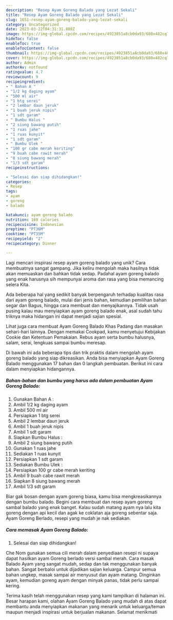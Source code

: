 ```yaml
---
description: "Resep Ayam Goreng Balado yang Lezat Sekali"
title: "Resep Ayam Goreng Balado yang Lezat Sekali"
slug: 1651-resep-ayam-goreng-balado-yang-lezat-sekali
category: Uncategorized
date: 2023-03-22T04:31:31.808Z
image: https://img-global.cpcdn.com/recipes/4923851a8cb0da93/680x482cq70/ayam-goreng-balado-foto-resep-utama.jpg
hideToc: false
enableToc: true
enableTocContent: false
thumbnail: https://img-global.cpcdn.com/recipes/4923851a8cb0da93/680x482cq70/ayam-goreng-balado-foto-resep-utama.jpg
cover: https://img-global.cpcdn.com/recipes/4923851a8cb0da93/680x482cq70/ayam-goreng-balado-foto-resep-utama.jpg
author: Admin
authorAv: notfound
ratingvalue: 4.7
reviewcount: 9
recipeingredient:
- " Bahan A "
- "1/2 kg daging ayam"
- "500 ml air"
- "1 btg serei"
- "2 lembar daun jeruk"
- "1 buah jeruk nipis"
- "1 sdt garam"
- " Bumbu Halus "
- "2 siung bawang putih"
- "1 ruas jahe"
- "1 ruas kunyit"
- "1 sdt garam"
- " Bumbu Ulek "
- "100 gr cabe merah keriting"
- "9 buah cabe rawit merah"
- "8 siung bawang merah"
- "1/3 sdt garam"
recipeinstructions:

- "Selesai dan siap dihidangkan!"
categories:
- Resep
tags:
- ayam
- goreng
- balado

katakunci: ayam goreng balado 
nutrition: 169 calories
recipecuisine: Indonesian
preptime: "PT36M"
cooktime: "PT35M"
recipeyield: "2"
recipecategory: Dinner

---
```





Lagi mencari inspirasi resep ayam goreng balado yang unik? Cara membuatnya sangat gampang. Jika keliru mengolah maka hasilnya tidak akan memuaskan dan bahkan tidak sedap. Padahal ayam goreng balado yang enak harusnya sih mempunyai aroma dan rasa yang bisa memancing selera Kita.





Ada beberapa hal yang sedikit banyak berpengaruh terhadap kualitas rasa dari ayam goreng balado, mulai dari jenis bahan, kemudian pemilihan bahan segar dan Bagus, hingga cara membuat dan menyajikannya. Tidak usah pusing kalau mau menyiapkan ayam goreng balado enak,      asal sudah tahu triknya maka hidangan ini dapat menjadi sajian spesial.














Lihat juga cara membuat Ayam Goreng Balado Khas Padang dan masakan sehari-hari lainnya. Dengan memakai Cookpad, kamu menyetujui Kebijakan Cookie dan Ketentuan Pemakaian. Rebus ayam serta bumbu halusnya, salam, serai, lengkuas sampai bumbu meresap.






Di bawah ini ada beberapa tips dan trik praktis dalam mengolah ayam goreng balado yang siap dikreasikan. Anda bisa menyiapkan Ayam Goreng Balado menggunakan 17 bahan dan 0 langkah pembuatan. Berikut ini cara dalam menyiapkan hidangannya.

<!--inarticleads1-->

##### Bahan-bahan dan bumbu yang harus ada dalam pembuatan Ayam Goreng Balado:

1. Gunakan  Bahan A :
1. Ambil 1/2 kg daging ayam
1. Ambil 500 ml air
1. Persiapkan 1 btg serei
1. Ambil 2 lembar daun jeruk
1. Ambil 1 buah jeruk nipis
1. Ambil 1 sdt garam
1. Siapkan  Bumbu Halus :
1. Ambil 2 siung bawang putih
1. Gunakan 1 ruas jahe
1. Sediakan 1 ruas kunyit
1. Persiapkan 1 sdt garam
1. Sediakan  Bumbu Ulek :
1. Persiapkan 100 gr cabe merah keriting
1. Ambil 9 buah cabe rawit merah
1. Siapkan 8 siung bawang merah
1. Ambil 1/3 sdt garam


Biar gak bosan dengan ayam goreng biasa, kamu bisa mengkreasikannya dengan bumbu balado. Begini cara membuat dan resep ayam goreng sambal balado yang enak banget. Kalau sudah matang ayam nya lalu kita goreng dengan api kecil dan agak ke coklatan aja goreng sebentar saja. Ayam Goreng Berlado, resepi yang mudah je nak sediakan. 

<!--inarticleads2-->

##### Cara memasak Ayam Goreng Balado:


1. Selesai dan siap dihidangkan!

Che Nom gunakan semua cili merah dalam penyediaan resepi ni supaya dapat hasilkan ayam Goreng berlado versi sambal merah. Cara masak Balado Ayam yang sangat mudah, sedap dan tak menggunakan banyak bahan. Sangat berbaloi untuk dijadikan sajian keluarga. Campur semua bahan ungkep, masak sampai air menyusut dan ayam matang. Dinginkan ayam, kemudian goreng ayam dengan minyak panas, tidak perlu sampai kering. 

Terima kasih telah menggunakan resep yang kami tampilkan di halaman ini. Besar harapan kami, olahan Ayam Goreng Balado yang mudah di atas dapat membantu anda menyiapkan makanan yang menarik untuk keluarga/teman maupun menjadi inspirasi untuk berjualan makanan. Selamat menikmati
